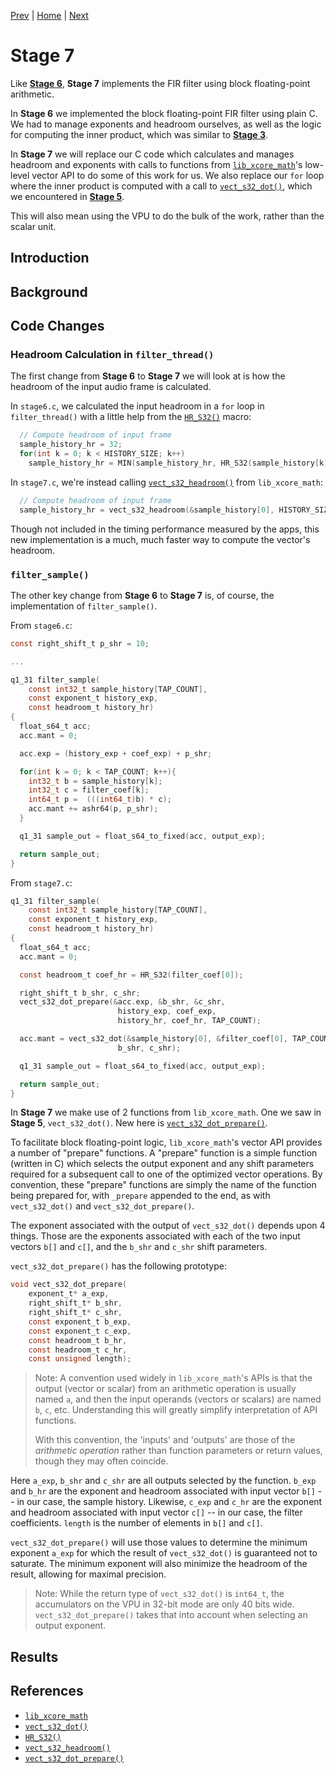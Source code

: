 
[Prev](stage6.md) | [Home](../intro.md) | [Next](stage8.md)

# Stage 7

Like [**Stage 6**](stage6.md), **Stage 7** implements the FIR filter 
using block floating-point arithmetic.

In **Stage 6** we implemented the block floating-point FIR filter using plain C.
We had to manage exponents and headroom ourselves, as well as the logic for
computing the inner product, which was similar to [**Stage
3**](stage3.md).

In **Stage 7** we will replace our C code which calculates and manages headroom
and exponents with calls to functions from
[`lib_xcore_math`](https://github.com/xmos/lib_xcore_math)'s low-level vector
API to do some of this work for us. We also replace our `for` loop where the
inner product is computed with a call to
[`vect_s32_dot()`](https://github.com/xmos/lib_xcore_math/blob/v2.1.1/lib_xcore_math/api/xmath/vect/vect_s32.h#L399-L480),
which we encountered in [**Stage 5**](stage5.md).

This will also mean using the VPU to do the bulk of the work, rather than the
scalar unit.

## Introduction

## Background

## Code Changes

### Headroom Calculation in `filter_thread()`

The first change from **Stage 6** to **Stage 7** we will look at is how the 
headroom of the input audio frame is calculated.

In `stage6.c`, we calculated the input headroom in a `for` loop in
`filter_thread()` with a little help from the
[`HR_S32()`](https://github.com/xmos/lib_xcore_math/blob/v2.1.1/lib_xcore_math/api/xmath/util.h#L145-L154)
macro:

```c
  // Compute headroom of input frame
  sample_history_hr = 32;
  for(int k = 0; k < HISTORY_SIZE; k++)
    sample_history_hr = MIN(sample_history_hr, HR_S32(sample_history[k]));
```

In `stage7.c`, we're instead calling
[`vect_s32_headroom()`](https://github.com/xmos/lib_xcore_math/blob/v2.1.1/lib_xcore_math/api/xmath/vect/vect_s32.h#L554-L591) from `lib_xcore_math`:

```c
  // Compute headroom of input frame
  sample_history_hr = vect_s32_headroom(&sample_history[0], HISTORY_SIZE);
```

Though not included in the timing performance measured by the apps, this new
implementation is a much, much faster way to compute the vector's headroom.

### `filter_sample()`

The other key change from **Stage 6** to **Stage 7** is, of course, the
implementation of `filter_sample()`.

From `stage6.c`:
```c
const right_shift_t p_shr = 10;

...

q1_31 filter_sample(
    const int32_t sample_history[TAP_COUNT],
    const exponent_t history_exp,
    const headroom_t history_hr)
{
  float_s64_t acc;
  acc.mant = 0;

  acc.exp = (history_exp + coef_exp) + p_shr;

  for(int k = 0; k < TAP_COUNT; k++){
    int32_t b = sample_history[k];
    int32_t c = filter_coef[k];
    int64_t p =  (((int64_t)b) * c);
    acc.mant += ashr64(p, p_shr);
  }

  q1_31 sample_out = float_s64_to_fixed(acc, output_exp);

  return sample_out;
}
```

From `stage7.c`:
```c
q1_31 filter_sample(
    const int32_t sample_history[TAP_COUNT],
    const exponent_t history_exp,
    const headroom_t history_hr)
{
  float_s64_t acc;
  acc.mant = 0;

  const headroom_t coef_hr = HR_S32(filter_coef[0]);

  right_shift_t b_shr, c_shr;
  vect_s32_dot_prepare(&acc.exp, &b_shr, &c_shr, 
                        history_exp, coef_exp,
                        history_hr, coef_hr, TAP_COUNT);

  acc.mant = vect_s32_dot(&sample_history[0], &filter_coef[0], TAP_COUNT, 
                        b_shr, c_shr);

  q1_31 sample_out = float_s64_to_fixed(acc, output_exp);

  return sample_out;
}
```

In **Stage 7** we make use of 2 functions from `lib_xcore_math`. One we saw in
**Stage 5**, `vect_s32_dot()`. New here is [`vect_s32_dot_prepare()`](https://github.com/xmos/lib_xcore_math/blob/v2.1.1/lib_xcore_math/api/xmath/vect/vect_s32_prepare.h#L182-L252).

To facilitate block floating-point logic, `lib_xcore_math`'s vector API provides
a number of "prepare" functions. A "prepare" function is a simple function
(written in C) which selects the output exponent and any shift parameters
required for a subsequent call to one of the optimized vector operations. By
convention, these "prepare" functions are simply the name of the function being
prepared for, with `_prepare` appended to the end, as with `vect_s32_dot()` and
`vect_s32_dot_prepare()`.

The exponent associated with the output of `vect_s32_dot()` depends upon 4
things. Those are the exponents associated with each of the two input vectors
`b[]` and `c[]`, and the `b_shr` and `c_shr` shift parameters.

`vect_s32_dot_prepare()` has the following prototype:
```c
void vect_s32_dot_prepare(
    exponent_t* a_exp,
    right_shift_t* b_shr,
    right_shift_t* c_shr,
    const exponent_t b_exp,
    const exponent_t c_exp,
    const headroom_t b_hr,
    const headroom_t c_hr,
    const unsigned length);
```

> Note: A convention used widely in `lib_xcore_math`'s APIs is that the output
> (vector or scalar) from an arithmetic operation is usually named `a`, and then
> the input operands (vectors or scalars) are named `b`, `c`, etc. Understanding
> this will greatly simplify interpretation of API functions.
>
> With this convention, the 'inputs' and 'outputs' are those of the _arithmetic
> operation_ rather than function parameters or return values, though they may
> often coincide.

Here `a_exp`, `b_shr` and `c_shr` are all outputs selected by the function.
`b_exp` and `b_hr` are the exponent and headroom associated with input vector
`b[]` -- in our case, the sample history. Likewise, `c_exp` and `c_hr` are the
exponent and headroom associated with input vector `c[]` -- in our case, the
filter coefficients. `length` is the number of elements in `b[]` and `c[]`.

`vect_s32_dot_prepare()` will use those values to determine the minimum exponent
`a_exp` for which the result of `vect_s32_dot()` is guaranteed not to saturate.
The minimum exponent will also minimize the headroom of the result, allowing for
maximal precision.

> Note: While the return type of `vect_s32_dot()` is `int64_t`, the accumulators
> on the VPU in 32-bit mode are only 40 bits wide. `vect_s32_dot_prepare()`
> takes that into account when selecting an output exponent.

## Results

## References

* [`lib_xcore_math`](https://github.com/xmos/lib_xcore_math)
* [`vect_s32_dot()`](https://github.com/xmos/lib_xcore_math/blob/v2.1.1/lib_xcore_math/api/xmath/vect/vect_s32.h#L399-L480)
* [`HR_S32()`](https://github.com/xmos/lib_xcore_math/blob/v2.1.1/lib_xcore_math/api/xmath/util.h#L145-L154)
* [`vect_s32_headroom()`](https://github.com/xmos/lib_xcore_math/blob/v2.1.1/lib_xcore_math/api/xmath/vect/vect_s32.h#L554-L591)
* [`vect_s32_dot_prepare()`](https://github.com/xmos/lib_xcore_math/blob/v2.1.1/lib_xcore_math/api/xmath/vect/vect_s32_prepare.h#L182-L252)